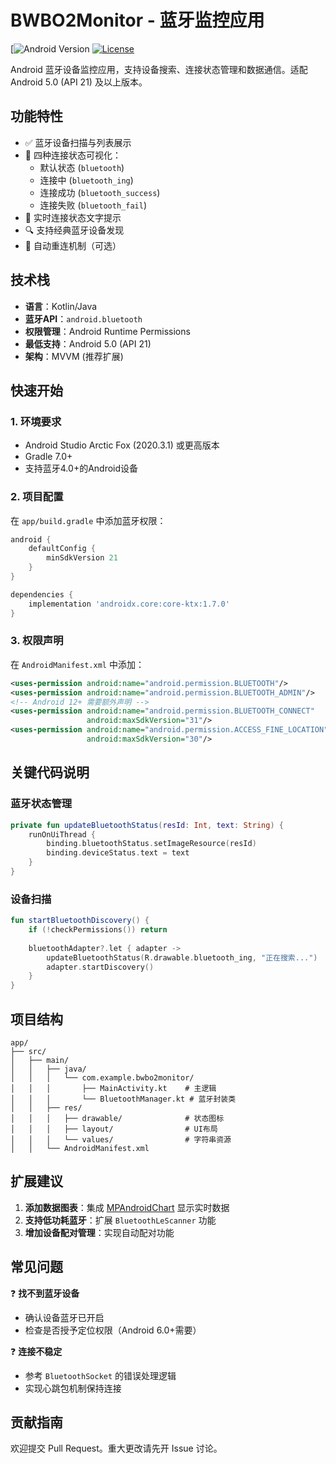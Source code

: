 # BWBO2Monitor - 蓝牙监控应用

[![Android Version](https://developer.android.com/about/versions/lollipop)
[![License](https://img.shields.io/badge/License-Apache%202.0-blue.svg)](https://opensource.org/licenses/Apache-2.0)



Android 蓝牙设备监控应用，支持设备搜索、连接状态管理和数据通信。适配 Android 5.0 (API 21) 及以上版本。

## 功能特性

- ✅ 蓝牙设备扫描与列表展示
- 🔄 四种连接状态可视化：
  - 默认状态 (`bluetooth`)
  - 连接中 (`bluetooth_ing`)
  - 连接成功 (`bluetooth_success`)
  - 连接失败 (`bluetooth_fail`)
- 📶 实时连接状态文字提示
- 🔍 支持经典蓝牙设备发现
- 🔗 自动重连机制（可选）

## 技术栈

- **语言**：Kotlin/Java
- **蓝牙API**：`android.bluetooth`
- **权限管理**：Android Runtime Permissions
- **最低支持**：Android 5.0 (API 21)
- **架构**：MVVM (推荐扩展)

## 快速开始

### 1. 环境要求
- Android Studio Arctic Fox (2020.3.1) 或更高版本
- Gradle 7.0+
- 支持蓝牙4.0+的Android设备

### 2. 项目配置
在 `app/build.gradle` 中添加蓝牙权限：
```groovy
android {
    defaultConfig {
        minSdkVersion 21
    }
}

dependencies {
    implementation 'androidx.core:core-ktx:1.7.0'
}
```

### 3. 权限声明
在 `AndroidManifest.xml` 中添加：
```xml
<uses-permission android:name="android.permission.BLUETOOTH"/>
<uses-permission android:name="android.permission.BLUETOOTH_ADMIN"/>
<!-- Android 12+ 需要额外声明 -->
<uses-permission android:name="android.permission.BLUETOOTH_CONNECT" 
                 android:maxSdkVersion="31"/>
<uses-permission android:name="android.permission.ACCESS_FINE_LOCATION"
                 android:maxSdkVersion="30"/>
```

## 关键代码说明

### 蓝牙状态管理
```kotlin
private fun updateBluetoothStatus(resId: Int, text: String) {
    runOnUiThread {
        binding.bluetoothStatus.setImageResource(resId)
        binding.deviceStatus.text = text
    }
}
```

### 设备扫描
```kotlin
fun startBluetoothDiscovery() {
    if (!checkPermissions()) return
    
    bluetoothAdapter?.let { adapter ->
        updateBluetoothStatus(R.drawable.bluetooth_ing, "正在搜索...")
        adapter.startDiscovery()
    }
}
```

## 项目结构
```
app/
├── src/
│   ├── main/
│   │   ├── java/
│   │   │   └── com.example.bwbo2monitor/
│   │   │       ├── MainActivity.kt    # 主逻辑
│   │   │       └── BluetoothManager.kt # 蓝牙封装类
│   │   ├── res/
│   │   │   ├── drawable/              # 状态图标
│   │   │   ├── layout/                # UI布局
│   │   │   └── values/                # 字符串资源
│   │   └── AndroidManifest.xml
```

## 扩展建议

1. **添加数据图表**：集成 [MPAndroidChart](https://github.com/PhilJay/MPAndroidChart) 显示实时数据
2. **支持低功耗蓝牙**：扩展 `BluetoothLeScanner` 功能
3. **增加设备配对管理**：实现自动配对功能

## 常见问题

❓ **找不到蓝牙设备**  
- 确认设备蓝牙已开启
- 检查是否授予定位权限（Android 6.0+需要）

❓ **连接不稳定**  
- 参考 `BluetoothSocket` 的错误处理逻辑
- 实现心跳包机制保持连接

## 贡献指南
欢迎提交 Pull Request。重大更改请先开 Issue 讨论。

